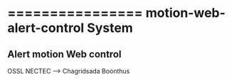================
motion-web-alert-control System
================

Alert motion Web control 
--------------------------
OSSL NECTEC --> Chagridsada Boonthus
